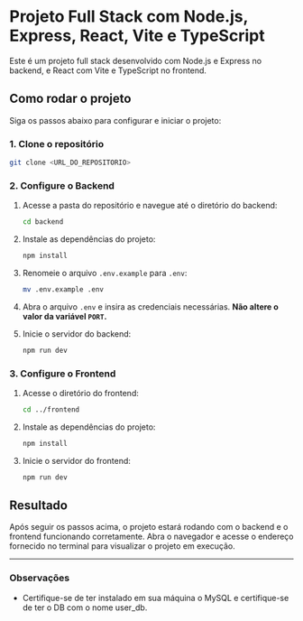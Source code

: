 # Projeto Full Stack com Node.js, Express, React, Vite e TypeScript

Este é um projeto full stack desenvolvido com Node.js e Express no backend, e React com Vite e TypeScript no frontend.

## Como rodar o projeto

Siga os passos abaixo para configurar e iniciar o projeto:

### 1. Clone o repositório

```bash
git clone <URL_DO_REPOSITORIO>
```

### 2. Configure o Backend

1. Acesse a pasta do repositório e navegue até o diretório do backend:

    ```bash
    cd backend
    ```

2. Instale as dependências do projeto:

    ```bash
    npm install
    ```

3. Renomeie o arquivo `.env.example` para `.env`:

    ```bash
    mv .env.example .env
    ```

4. Abra o arquivo `.env` e insira as credenciais necessárias. **Não altere o valor da variável `PORT`.**

5. Inicie o servidor do backend:

    ```bash
    npm run dev
    ```

### 3. Configure o Frontend

1. Acesse o diretório do frontend:

    ```bash
    cd ../frontend
    ```

2. Instale as dependências do projeto:

    ```bash
    npm install
    ```

3. Inicie o servidor do frontend:

    ```bash
    npm run dev
    ```

## Resultado

Após seguir os passos acima, o projeto estará rodando com o backend e o frontend funcionando corretamente. Abra o navegador e acesse o endereço fornecido no terminal para visualizar o projeto em execução.

---

### Observações
- Certifique-se de ter instalado em sua máquina o MySQL e certifique-se de ter o DB com o nome user_db.
